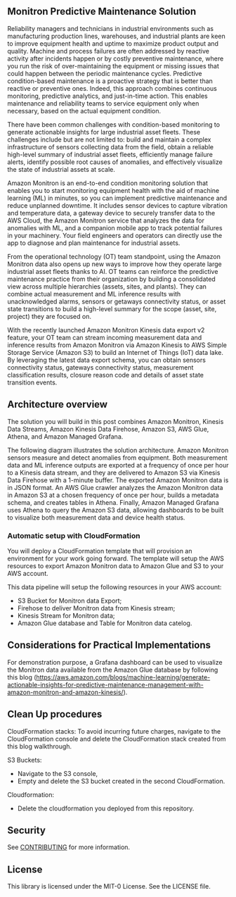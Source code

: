 ## Monitron Predictive Maintenance Solution
Reliability managers and technicians in industrial environments such as manufacturing production lines, warehouses, and industrial plants are keen to improve equipment health and uptime to maximize product output and quality. Machine and process failures are often addressed by reactive activity after incidents happen or by costly preventive maintenance, where you run the risk of over-maintaining the equipment or missing issues that could happen between the periodic maintenance cycles. Predictive condition-based maintenance is a proactive strategy that is better than reactive or preventive ones. Indeed, this approach combines continuous monitoring, predictive analytics, and just-in-time action. This enables maintenance and reliability teams to service equipment only when necessary, based on the actual equipment condition.

There have been common challenges with condition-based monitoring to generate actionable insights for large industrial asset fleets. These challenges include but are not limited to: build and maintain a complex infrastructure of sensors collecting data from the field, obtain a reliable high-level summary of industrial asset fleets, efficiently manage failure alerts, identify possible root causes of anomalies, and effectively visualize the state of industrial assets at scale.

Amazon Monitron is an end-to-end condition monitoring solution that enables you to start monitoring equipment health with the aid of machine learning (ML) in minutes, so you can implement predictive maintenance and reduce unplanned downtime. It includes sensor devices to capture vibration and temperature data, a gateway device to securely transfer data to the AWS Cloud, the Amazon Monitron service that analyzes the data for anomalies with ML, and a companion mobile app to track potential failures in your machinery. Your field engineers and operators can directly use the app to diagnose and plan maintenance for industrial assets.

From the operational technology (OT) team standpoint, using the Amazon Monitron data also opens up new ways to improve how they operate large industrial asset fleets thanks to AI. OT teams can reinforce the predictive maintenance practice from their organization by building a consolidated view across multiple hierarchies (assets, sites, and plants). They can combine actual measurement and ML inference results with unacknowledged alarms, sensors or getaways connectivity status, or asset state transitions to build a high-level summary for the scope (asset, site, project) they are focused on.

With the recently launched Amazon Monitron Kinesis data export v2 feature, your OT team can stream incoming measurement data and inference results from Amazon Monitron via Amazon Kinesis to AWS Simple Storage Service (Amazon S3) to build an Internet of Things (IoT) data lake. By leveraging the latest data export schema, you can obtain sensors connectivity status, gateways connectivity status, measurement classification results, closure reason code and details of asset state transition events.

## Architecture overview
The solution you will build in this post combines Amazon Monitron, Kinesis Data Streams, Amazon Kinesis Data Firehose, Amazon S3, AWS Glue, Athena, and Amazon Managed Grafana.

The following diagram illustrates the solution architecture. Amazon Monitron sensors measure and detect anomalies from equipment. Both measurement data and ML inference outputs are exported at a frequency of once per hour to a Kinesis data stream, and they are delivered to Amazon S3 via Kinesis Data Firehose with a 1-minute buffer. The exported Amazon Monitron data is in JSON format. An AWS Glue crawler analyzes the Amazon Monitron data in Amazon S3 at a chosen frequency of once per hour, builds a metadata schema, and creates tables in Athena. Finally, Amazon Managed Grafana uses Athena to query the Amazon S3 data, allowing dashboards to be built to visualize both measurement data and device health status.

### Automatic setup with CloudFormation
You will deploy a CloudFormation template that will provision an environment for your work going forward. The template will setup the AWS resources to export Amazon Monitron data to Amazon Glue and S3 to your AWS account.

This data pipeline will setup the following resources in your AWS account: 
* S3 Bucket for Monitron data Export;
* Firehose to deliver Monitron data from Kinesis stream;
* Kinesis Stream for Monitron data;
* Amazon Glue database and Table for Monitron data catelog.

## Considerations for Practical Implementations
For demonstration purpose, a Grafana dashboard can be used to visualize the Monitron data available from the Amazon Glue database by following this blog (https://aws.amazon.com/blogs/machine-learning/generate-actionable-insights-for-predictive-maintenance-management-with-amazon-monitron-and-amazon-kinesis/). 

## Clean Up procedures
CloudFormation stacks:
To avoid incurring future charges, navigate to the CloudFormation console and delete the CloudFormation stack created from this blog walkthrough. 

S3 Buckets: 

* Navigate  to the S3 console, 
* Empty and delete the S3 bucket created in the second CloudFormation.

Cloudformation:
* Delete the cloudformation you deployed from this repository. 

## Security

See [CONTRIBUTING](CONTRIBUTING.md#security-issue-notifications) for more information.

## License

This library is licensed under the MIT-0 License. See the LICENSE file.


